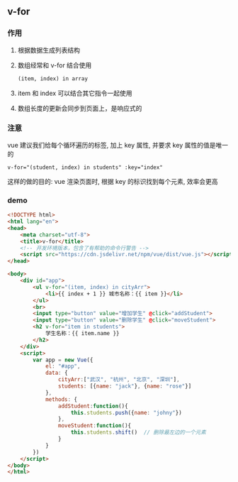 ## v-for

### 作用

1. 根据数据生成列表结构

2. 数组经常和 v-for 结合使用

   ```html
   (item, index) in array
   ```

3. item 和 index 可以结合其它指令一起使用

4. 数组长度的更新会同步到页面上，是响应式的



### 注意

vue 建议我们给每个循环遍历的标签, 加上 key 属性, 并要求 key 属性的值是唯一的

```vue
v-for="(student, index) in students" :key="index"
```

这样的做的目的: vue 渲染页面时, 根据 key 的标识找到每个元素, 效率会更高 



### demo

```html
<!DOCTYPE html>
<html lang="en">
<head>
    <meta charset="utf-8">
    <title>v-for</title>
    <!-- 开发环境版本，包含了有帮助的命令行警告 -->
    <script src="https://cdn.jsdelivr.net/npm/vue/dist/vue.js"></script>
</head>

<body>
    <div id="app">
        <ul v-for="(item, index) in cityArr">
            <li>{{ index + 1 }} 城市名称：{{ item }}</li>
        </ul>
        <br>
        <input type="button" value="增加学生" @click="addStudent">
        <input type="button" value="删除学生" @click="moveStudent">
        <h2 v-for="item in students">
            学生名称：{{ item.name }}
        </h2>
    </div>
    <script>
        var app = new Vue({
            el: "#app",
            data: {
                cityArr:["武汉", "杭州", "北京", "深圳"],
                students: [{name: "jack"}, {name: "rose"}]
            },
            methods: {
                addStudent:function(){
                    this.students.push({name: "johny"})
                },
                moveStudent:function(){
                    this.students.shift()  // 删除最左边的一个元素
                }
            }
        })
    </script>
</body>
</html>
```





